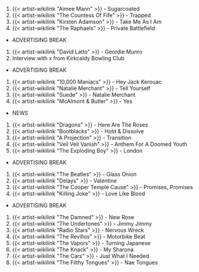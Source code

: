 1. {{< artist-wikilink "Aimee Mann" >}} - Sugarcoated
2. {{< artist-wikilink "The Countess Of Fife" >}} - Trapped
3. {{< artist-wikilink "Kirsten Adamson" >}} - Take Me As I Am
4. {{< artist-wikilink "The Raphaels" >}} - Private Battlefield

- ADVERTISING BREAK

1. {{< artist-wikilink "David Latto" >}} - Geordie Munro
2. Interview with x from Kirkcaldy Bowling Club

- ADVERTISING BREAK

1. {{< artist-wikilink "10,000 Maniacs" >}} - Hey Jack Kerouac
2. {{< artist-wikilink "Natalie Merchant" >}} - Tell Yourself
3. {{< artist-wikilink "Suede" >}} - Natalie Merchant
4. {{< artist-wikilink "McAlmont & Butler" >}} - Yes

- NEWS

1. {{< artist-wikilink "Dragons" >}} - Here Are The Roses
2. {{< artist-wikilink "Bootblacks" >}} - Hold & Dissolve
3. {{< artist-wikilink "A Projection" >}} - Transition
4. {{< artist-wikilink "Veil Veil Vanish" >}} - Anthem For A Doomed Youth
5. {{< artist-wikilink "The Exploding Boy" >}} - London

- ADVERTISING BREAK

1. {{< artist-wikilink "The Beatles" >}} - Glass Onion
2. {{< artist-wikilink "Delays" >}} - Valentine
3. {{< artist-wikilink "The Cooper Temple Cause" >}} - Promises, Promises
4. {{< artist-wikilink "Killing Joke" >}} - Love Like Blood

- ADVERTISING BREAK

1. {{< artist-wikilink "The Damned" >}} - New Rose
2. {{< artist-wikilink "The Undertones" >}} - Jimmy Jimmy
3. {{< artist-wikilink "Radio Stars" >}} - Nervous Wreck
4. {{< artist-wikilink "The Revillos" >}} - Motorbike Beat
5. {{< artist-wikilink "The Vapors" >}} - Turning Japanese
6. {{< artist-wikilink "The Knack" >}} - My Sharona
7. {{< artist-wikilink "The Cars" >}} - Just What I Needed
8. {{< artist-wikilink "The Filthy Tongues" >}} - Nae Tongues
